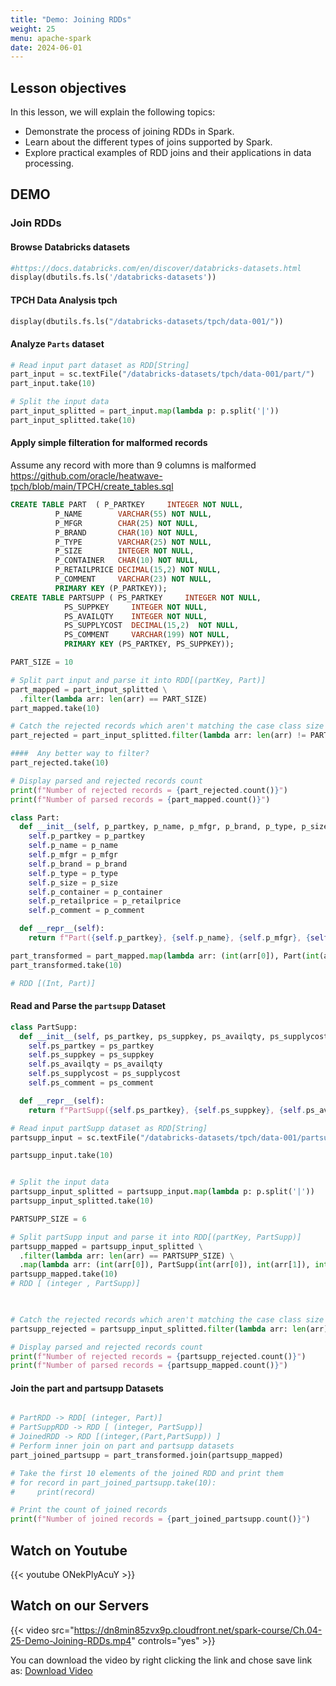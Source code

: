 ```yaml
---
title: "Demo: Joining RDDs"
weight: 25
menu: apache-spark
date: 2024-06-01
---
```


## Lesson objectives

In this lesson, we will explain the following topics:
- Demonstrate the process of joining RDDs in Spark.
- Learn about the different types of joins supported by Spark.
- Explore practical examples of RDD joins and their applications in data processing.

## DEMO

###  Join RDDs


####  Browse Databricks datasets 

```python
#https://docs.databricks.com/en/discover/databricks-datasets.html
display(dbutils.fs.ls('/databricks-datasets'))
```

####  TPCH Data Analysis tpch

```python
display(dbutils.fs.ls("/databricks-datasets/tpch/data-001/"))
```

####  Analyze `Parts` dataset

```python
# Read input part dataset as RDD[String]
part_input = sc.textFile("/databricks-datasets/tpch/data-001/part/")
part_input.take(10)
```

```python
# Split the input data
part_input_splitted = part_input.map(lambda p: p.split('|'))
part_input_splitted.take(10)
```

<!-- #region -->
####  Apply simple filteration for malformed records 
Assume any record with more than 9 columns is malformed
https://github.com/oracle/heatwave-tpch/blob/main/TPCH/create_tables.sql
```sql
CREATE TABLE PART  ( P_PARTKEY     INTEGER NOT NULL,
          P_NAME        VARCHAR(55) NOT NULL,
          P_MFGR        CHAR(25) NOT NULL,
          P_BRAND       CHAR(10) NOT NULL,
          P_TYPE        VARCHAR(25) NOT NULL,
          P_SIZE        INTEGER NOT NULL,
          P_CONTAINER   CHAR(10) NOT NULL,
          P_RETAILPRICE DECIMAL(15,2) NOT NULL,
          P_COMMENT     VARCHAR(23) NOT NULL,
          PRIMARY KEY (P_PARTKEY));
CREATE TABLE PARTSUPP ( PS_PARTKEY     INTEGER NOT NULL,
            PS_SUPPKEY     INTEGER NOT NULL,
            PS_AVAILQTY    INTEGER NOT NULL,
            PS_SUPPLYCOST  DECIMAL(15,2)  NOT NULL,
            PS_COMMENT     VARCHAR(199) NOT NULL,
            PRIMARY KEY (PS_PARTKEY, PS_SUPPKEY));
```
<!-- #endregion -->

```python
PART_SIZE = 10

# Split part input and parse it into RDD[(partKey, Part)]
part_mapped = part_input_splitted \
  .filter(lambda arr: len(arr) == PART_SIZE)
part_mapped.take(10)  
```

```python
# Catch the rejected records which aren't matching the case class size
part_rejected = part_input_splitted.filter(lambda arr: len(arr) != PART_SIZE)

####  Any better way to filter?
part_rejected.take(10)

```

```python
# Display parsed and rejected records count
print(f"Number of rejected records = {part_rejected.count()}")
print(f"Number of parsed records = {part_mapped.count()}")
```

```python
class Part:
  def __init__(self, p_partkey, p_name, p_mfgr, p_brand, p_type, p_size, p_container, p_retailprice, p_comment):
    self.p_partkey = p_partkey
    self.p_name = p_name
    self.p_mfgr = p_mfgr
    self.p_brand = p_brand
    self.p_type = p_type
    self.p_size = p_size
    self.p_container = p_container
    self.p_retailprice = p_retailprice
    self.p_comment = p_comment

  def __repr__(self):
    return f"Part({self.p_partkey}, {self.p_name}, {self.p_mfgr}, {self.p_brand}, {self.p_type}, {self.p_size}, {self.p_container}, {self.p_retailprice}, {self.p_comment})"

```

```python
part_transformed = part_mapped.map(lambda arr: (int(arr[0]), Part(int(arr[0]), arr[1], arr[2], arr[3], arr[4], int(arr[5]), arr[6], float(arr[7]), arr[8])))
part_transformed.take(10)

# RDD [(Int, Part)]
```

####  Read and Parse the `partsupp` Dataset

```python
class PartSupp:
  def __init__(self, ps_partkey, ps_suppkey, ps_availqty, ps_supplycost, ps_comment):
    self.ps_partkey = ps_partkey
    self.ps_suppkey = ps_suppkey
    self.ps_availqty = ps_availqty
    self.ps_supplycost = ps_supplycost
    self.ps_comment = ps_comment

  def __repr__(self):
    return f"PartSupp({self.ps_partkey}, {self.ps_suppkey}, {self.ps_availqty}, {self.ps_supplycost}, {self.ps_comment})"

```

```python
# Read input partSupp dataset as RDD[String]
partsupp_input = sc.textFile("/databricks-datasets/tpch/data-001/partsupp/")

partsupp_input.take(10)
```

```python

# Split the input data
partsupp_input_splitted = partsupp_input.map(lambda p: p.split('|'))
partsupp_input_splitted.take(10)

```

```python
PARTSUPP_SIZE = 6

# Split partSupp input and parse it into RDD[(partKey, PartSupp)]
partsupp_mapped = partsupp_input_splitted \
  .filter(lambda arr: len(arr) == PARTSUPP_SIZE) \
  .map(lambda arr: (int(arr[0]), PartSupp(int(arr[0]), int(arr[1]), int(arr[2]), float(arr[3]), arr[4])))
partsupp_mapped.take(10)
# RDD [ (integer , PartSupp)]
```

```python
  

# Catch the rejected records which aren't matching the case class size
partsupp_rejected = partsupp_input_splitted.filter(lambda arr: len(arr) != PARTSUPP_SIZE)

# Display parsed and rejected records count
print(f"Number of rejected records = {partsupp_rejected.count()}")
print(f"Number of parsed records = {partsupp_mapped.count()}")
```

#### Join the part and partsupp Datasets

```python

```

```python
# PartRDD -> RDD[ (integer, Part)]
# PartSuppRDD -> RDD [ (integer, PartSupp)]
# JoinedRDD -> RDD [(integer,(Part,PartSupp)) ]
# Perform inner join on part and partsupp datasets
part_joined_partsupp = part_transformed.join(partsupp_mapped)

# Take the first 10 elements of the joined RDD and print them
# for record in part_joined_partsupp.take(10):
#     print(record)

# Print the count of joined records
print(f"Number of joined records = {part_joined_partsupp.count()}")
```


## Watch on Youtube

{{< youtube ONekPlyAcuY >}}

## Watch on our Servers

{{< video src="https://dn8min85zvx9p.cloudfront.net/spark-course/Ch.04-25-Demo-Joining-RDDs.mp4" controls="yes" >}}

You can download the video by right clicking the link and chose save link as: [Download Video](https://dn8min85zvx9p.cloudfront.net/spark-course/Ch.04-25-Demo-Joining-RDDs.mp4)

